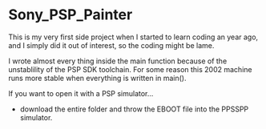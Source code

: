 # Sony_PSP_Painter

This is my very first side project when I started to learn coding an year ago, and I simply did it out of interest, so the coding might be lame.

I wrote almost every thing inside the main function because of the unstablility of the PSP SDK toolchain.
For some reason this 2002 machine runs more stable when everything is written in main().

If you want to open it with a PSP simulator...
- download the entire folder and throw the EBOOT file into the PPSSPP simulator.
